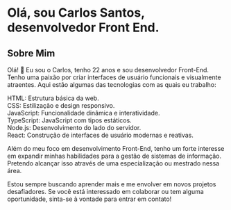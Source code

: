 # Olá, sou Carlos Santos, desenvolvedor Front End.

<div id="sobre-mim"> <h2>Sobre Mim</h2> <p> 
Olá! 👋 Eu sou o Carlos, tenho 22 anos e sou desenvolvedor Front-End. Tenho uma paixão por criar interfaces de usuário funcionais e visualmente atraentes. Aqui estão algumas das tecnologias com as quais eu trabalho:

HTML: Estrutura básica da web.<br>
CSS: Estilização e design responsivo.<br>
JavaScript: Funcionalidade dinâmica e interatividade.<br>
TypeScript: JavaScript com tipos estáticos.<br>
Node.js: Desenvolvimento do lado do servidor.<br>
React: Construção de interfaces de usuário modernas e reativas.<p>
Além do meu foco em desenvolvimento Front-End, tenho um forte interesse em expandir minhas habilidades para a gestão de sistemas de informação. Pretendo alcançar isso através de uma especialização ou mestrado nessa área.

Estou sempre buscando aprender mais e me envolver em novos projetos desafiadores. Se você está interessado em colaborar ou tem alguma oportunidade, sinta-se à vontade para entrar em contato!

